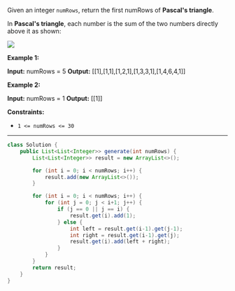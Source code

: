 Given an integer `numRows`, return the first numRows of **Pascal's triangle**.

In **Pascal's triangle**, each number is the sum of the two numbers directly above it as shown:

![](https://upload.wikimedia.org/wikipedia/commons/0/0d/PascalTriangleAnimated2.gif)

**Example 1:**

**Input:** numRows = 5
**Output:** [[1],[1,1],[1,2,1],[1,3,3,1],[1,4,6,4,1]]

**Example 2:**

**Input:** numRows = 1
**Output:** [[1]]

**Constraints:**

-   `1 <= numRows <= 30`

---

```java
class Solution {
    public List<List<Integer>> generate(int numRows) {
        List<List<Integer>> result = new ArrayList<>();

        for (int i = 0; i < numRows; i++) {
            result.add(new ArrayList<>());
        }

        for (int i = 0; i < numRows; i++) {
            for (int j = 0; j < i+1; j++) {
                if (j == 0 || j == i) {
                    result.get(i).add(1);
                } else {
                    int left = result.get(i-1).get(j-1);
                    int right = result.get(i-1).get(j);
                    result.get(i).add(left + right);
                }
            }
        }
        return result;
    }
}
```
